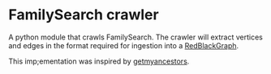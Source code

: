 # FamilySearch crawler
A python module that crawls FamilySearch. The crawler will extract vertices and edges in the format required for
ingestion into a [RedBlackGraph](https://github.com/rappdw/redblackgraph).

This imp;ementation was inspired by [getmyancestors](https://github.com/Linekio/getmyancestors).